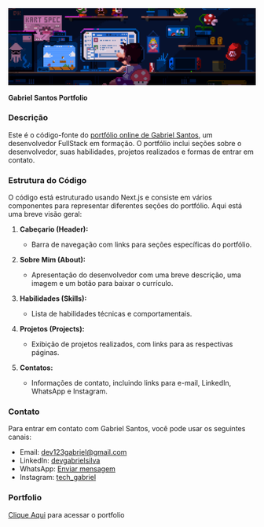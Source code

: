 <img src="./src/assets/images/mario--banner.gif"/>

**Gabriel Santos Portfolio**

### Descrição

Este é o código-fonte do [portfólio online de Gabriel Santos](https://portfolio-tech-gabriel.vercel.app/), um desenvolvedor FullStack em formação. O portfólio inclui seções sobre o desenvolvedor, suas habilidades, projetos realizados e formas de entrar em contato.

### Estrutura do Código

O código está estruturado usando Next.js e consiste em vários componentes para representar diferentes seções do portfólio. Aqui está uma breve visão geral:

1. **Cabeçario (Header):**

   - Barra de navegação com links para seções específicas do portfólio.

2. **Sobre Mim (About):**

   - Apresentação do desenvolvedor com uma breve descrição, uma imagem e um botão para baixar o currículo.

3. **Habilidades (Skills):**

   - Lista de habilidades técnicas e comportamentais.

4. **Projetos (Projects):**

   - Exibição de projetos realizados, com links para as respectivas páginas.

5. **Contatos:**
   - Informações de contato, incluindo links para e-mail, LinkedIn, WhatsApp e Instagram.

### Contato

Para entrar em contato com Gabriel Santos, você pode usar os seguintes canais:

- Email: [dev123gabriel@gmail.com](mailto:dev123gabriel@gmail.com)
- LinkedIn: [devgabrielsilva](https://www.linkedin.com/in/devgabrielsilva)
- WhatsApp: [Enviar mensagem](https://wa.me/5575991096704?text=Ola%20Gabriel,%20tudo%20bem?)
- Instagram: [tech_gabriel](https://www.instagram.com/tech_gabriel/)

### Portfolio

[Clique Aqui](https://portfolio-tech-gabriel.vercel.app/) para acessar o portfolio
